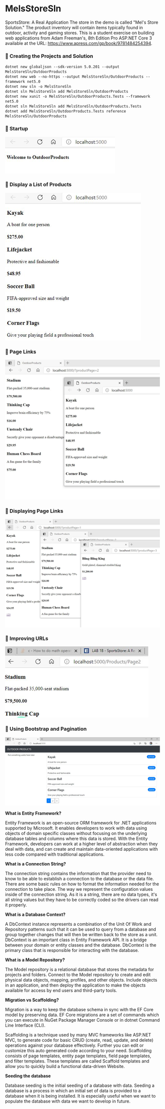 # MelsStoreSln

SportsStore: A Real Application
The store in the demo is called "Mel's Store Solution." The product inventory will contain items typically found in outdoor, activity and gaming stores. This is a student exercise on building web applications from Adam Freeman's, 8th Edition Pro ASP.NET Core 3 available at the URL:
https://www.apress.com/gp/book/9781484254394.

### :trident: Creating the Projects and Solution


    dotnet new globaljson --sdk-version 5.0.201 --output MelsStoreSln/OutdoorProducts
    dotnet new web --no-https --output MelsStoreSln/OutdoorProducts --framework net5.0
    dotnet new sln -o MelsStoreSln
    dotnet sln MelsStoreSln add MelsStoreSln/OutdoorProducts 
    dotnet new xunit -o MelsStoreSln/OutdoorProducts.Tests --framework net5.0
    dotnet sln MelsStoreSln add MelsStoreSln/OutdoorProducts.Tests 
    dotnet add MelsStoreSln/OutdoorProducts.Tests reference MelsStoreSln/OutdoorProducts


### :trident: Startup

![Startup Screenshot](https://github.com/montiqum/MelsStoreSln/blob/master/Part1.JPG)

### :trident: Display a List of Products

![List Screenshot](https://github.com/montiqum/MelsStoreSln/blob/master/Part2.JPG)

### :trident: Page Links

![Page Links Screenshot](https://github.com/montiqum/MelsStoreSln/blob/master/Part3.JPG)

### :trident: Displaying Page Links

![Displaying Page Links Screenshot](https://github.com/montiqum/MelsStoreSln/blob/master/Part4.JPG)

### :trident: Improving URLs

![Improving URLs Screenshot](https://github.com/montiqum/MelsStoreSln/blob/master/Part5.JPG)


### :trident: Using Bootstrap and Pagination

![Bootstrap Screenshot](https://github.com/montiqum/MelsStoreSln/blob/master/Part6.JPG)

****What is Entity Framework?****

Entity Framework is an open-source ORM framework for .NET applications supported by Microsoft. It enables developers to work with data using objects of domain specific classes without focusing on the underlying database tables and columns where this data is stored. With the Entity Framework, developers can work at a higher level of abstraction when they deal with data, and can create and maintain data-oriented applications with less code compared with traditional applications.

****What is a Connection String?****

The connection string contains the information that the provider need to know to be able to establish a connection to the database or the data file. There are some basic rules on how to format the information needed for the connection to take place. The way we represent the configuration values inside of the connection string. As it is a string, there are no data types, it's all string values but they have to be correctly coded so the drivers can read it properly.

****What is a Database Context?****

A DbContext instance represents a combination of the Unit Of Work and Repository patterns such that it can be used to query from a database and group together changes that will then be written back to the store as a unit. DbContext is an important class in Entity Framework API. It is a bridge between your domain or entity classes and the database. DbContext is the primary class that is responsible for interacting with the database.

****What is a Model Repository?****

The Model repository is a relational database that stores the metadata for projects and folders. Connect to the Model repository to create and edit physical data objects, mapping, profiles, and other objects. Include objects in an application, and then deploy the application to make the objects available for access by end users and third-party tools.

****Migration vs Scaffolding?****

Migration is a way to keep the database schema in sync with the EF Core model by preserving data. EF Core migrations are a set of commands which you can execute in NuGet Package Manager Console or in dotnet Command Line Interface (CLI).

Scaffolding is a technique used by many MVC frameworks like ASP.NET MVC, to generate code for basic CRUD (create, read, update, and delete) operations against your database effectively. Further you can edit or customize this auto generated code according to your need. Scaffolding consists of page templates, entity page templates, field page templates, and filter templates. These templates are called Scaffold templates and allow you to quickly build a functional data-driven Website.

****Seeding the database****

Database seeding is the initial seeding of a database with data. Seeding a database is a process in which an initial set of data is provided to a database when it is being installed. It is especially useful when we want to populate the database with data we want to develop in future.
